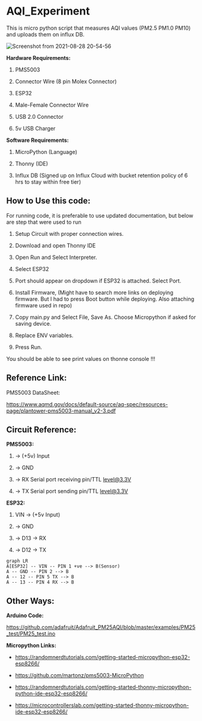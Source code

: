 # AQI_Experiment


This is micro python script that measures AQI values (PM2.5 PM1.0 PM10) and uploads them on influx DB.


![Screenshot from 2021-08-28 20-54-56](https://user-images.githubusercontent.com/13708372/131223616-d2567a1c-a869-4f4e-8598-77c323ae7000.png)

  

**Hardware Requirements:**

  

1) PMS5003

2) Connector Wire (8 pin Molex Connector)

3) ESP32

3) Male-Female Connector Wire

4) USB 2.0 Connector

5) 5v USB Charger

  
  

**Software Requirements:**

  

1) MicroPython (Language)

2) Thonny (IDE)

3) Influx DB (Signed up on Influx Cloud with bucket retention policy of 6 hrs to stay within free tier)

  
  

## How to Use this code:

  

For running code, it is preferable to use updated documentation, but below are step that were used to run

1) Setup Circuit with proper connection wires.

2) Download and open Thonny IDE

3) Open Run and Select Interpreter.

4) Select ESP32

5) Port should appear on dropdown if ESP32 is attached. Select Port.

6) Install Firmware, (Might have to search more links on deploying firmware. But I had to press Boot button while deploying. Also attaching firmware used in repo)

7) Copy main.py and Select File, Save As. Choose Micropython if asked for saving device.

8) Replace ENV variables.

9) Press Run.

  
  

You should be able to see print values on thonne console !!!

  
  
  

## Reference Link:

  

PMS5003 DataSheet:

https://www.aqmd.gov/docs/default-source/aq-spec/resources-page/plantower-pms5003-manual_v2-3.pdf

  
  

## Circuit Reference:

  

**PMS5003:**

  

1. -> (+5v) Input

2. -> GND

4. -> RX Serial port receiving pin/TTL level@3.3V

5. -> TX Serial port sending pin/TTL level@3.3V

  
  
  

**ESP32:**

1. VIN -> (+5v Input)

2. -> GND

3. -> D13 -> RX

4. -> D12 -> TX

  
  ```mermaid
graph LR
A[ESP32] -- VIN -- PIN 1 +ve --> B(Sensor)
A -- GND -- PIN 2 --> B
A -- 12 -- PIN 5 TX --> B
A -- 13 -- PIN 4 RX --> B
```
  

## Other Ways:

**Arduino Code:**

  

https://github.com/adafruit/Adafruit_PM25AQI/blob/master/examples/PM25_test/PM25_test.ino

  
  

**Micropython Links:**

  

- https://randomnerdtutorials.com/getting-started-micropython-esp32-esp8266/

- https://github.com/martonz/pms5003-MicroPython

- https://randomnerdtutorials.com/getting-started-thonny-micropython-python-ide-esp32-esp8266/

- https://microcontrollerslab.com/getting-started-thonny-micropython-ide-esp32-esp8266/



